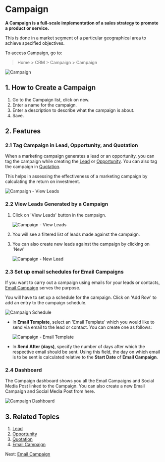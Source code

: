 <!-- add-breadcrumbs -->
# Campaign

**A Campaign is a full-scale implementation of a sales strategy to promote a
product or service.**

This is done in a market segment of a particular geographical area to achieve specified objectives.

To access Campaign, go to:
> Home > CRM > Campaign > Campaign

<img class="screenshot" alt="Campaign" src="{{docs_base_url}}/assets/img/crm/campaign.png">

## 1. How to Create a Campaign
1. Go to the Campaign list, click on new.
2. Enter a name for the campaign.
3. Enter a description to describe what the campaign is about.
4. Save.

## 2. Features

### 2.1 Tag Campaign in Lead, Opportunity, and Quotation

When a marketing campaign generates a lead or an opportunity, you can tag the campaign while creating the [Lead](/docs/v12/user/manual/en/CRM/lead) or [Opportunity](/docs/v12/user/manual/en/CRM/opportunity). You can also tag the campaign in [Quotation](/docs/v12/user/manual/en/selling/quotation).

This helps in assessing the effectiveness of a marketing campaign by calculating the return on investment.

<img class="screenshot" alt="Campaign - View Leads" src="{{docs_base_url}}/assets/img/crm/campaign-in-lead.gif">


### 2.2 View Leads Generated by a Campaign

1. Click on 'View Leads' button in the campaign.

     <img class="screenshot" alt="Campaign - View Leads" src="{{docs_base_url}}/assets/img/crm/campaign-view-leads.png">

2. You will see a filtered list of leads made against the campaign.
3. You can also create new leads against the campaign by clicking on 'New'

     <img class="screenshot" alt="Campaign - New Lead" src="{{docs_base_url}}/assets/img/crm/campaign-new-lead.png">

### 2.3 Set up email schedules for Email Campaigns

If you want to carry out a campaign using emails for your leads or contacts, [Email Campaign](/docs/v12/user/manual/en/CRM/email-campaign) serves the purpose.

You will have to set up a schedule for the campaign. Click on 'Add Row' to add an entry to the campaign schedule.

<img class="screenshot" alt="Campaign Schedule" src="{{docs_base_url}}/assets/img/crm/campaign-email-schedule.png">

-  In **Email Template**, select an 'Email Template' which you would like to send via email to the lead or contact. You can create one as follows:

     <img class="screenshot" alt="Campaign - Email Template" src="{{docs_base_url}}/assets/img/crm/email-template.png">

-  In **Send After (days)**, specify the number of days after which the respective email should be sent. Using this field, the day on which email is to be sent is calculated relative to the **Start Date** of **Email Campaign**.

### 2.4 Dashboard

The Campaign dashboard shows you all the Email Campaigns and Social Media Post linked to the Campaign. You can also create a new Email Campaign and Social Media Post from here.

<img class="screenshot" alt="Campaign Dashboard" src="{{docs_base_url}}/assets/img/crm/email-campaigns-from-dash.png">


## 3. Related Topics
1. [Lead](/docs/v12/user/manual/en/CRM/lead)
1. [Opportunity](/docs/v12/user/manual/en/CRM/opportunity)
1. [Quotation](/docs/v12/user/manual/en/selling/quotation)
1. [Email Campaign](/docs/v12/user/manual/en/CRM/email-campaign)

Next: [Email Campaign](/docs/v12/user/manual/en/CRM/email-campaign)
